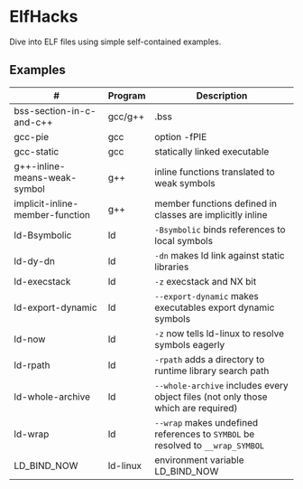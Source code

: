 # ElfHacks

Dive into ELF files using simple self-contained examples.

## Examples

| #                               | Program  | Description                                                                       |
| -----------------------------   | -------- | --------------------------------------------------------------------------------- |
| bss-section-in-c-and-c++        | gcc/g++  | .bss                                                                              |
| gcc-pie                         | gcc      | option -fPIE                                                                      |
| gcc-static                      | gcc      | statically linked executable                                                      |
| g++-inline-means-weak-symbol    | g++      | inline functions translated to weak symbols                                       |
| implicit-inline-member-function | g++      | member functions defined in classes are implicitly inline                         |
| ld-Bsymbolic                    | ld       | `-Bsymbolic` binds references to local symbols                                    |
| ld-dy-dn                        | ld       | `-dn` makes ld link against static libraries                                      |
| ld-execstack                    | ld       | `-z` execstack and NX bit                                                         |
| ld-export-dynamic               | ld       | `--export-dynamic` makes executables export dynamic symbols                       |
| ld-now                          | ld       | `-z` now tells ld-linux to resolve symbols eagerly                                |
| ld-rpath                        | ld       | `-rpath` adds a directory to runtime library search path                          |
| ld-whole-archive                | ld       | `--whole-archive` includes every object files (not only those which are required) |
| ld-wrap                         | ld       | `--wrap` makes undefined references to `SYMBOL` be resolved to `__wrap_SYMBOL`    |
| LD\_BIND\_NOW                   | ld-linux | environment variable LD\_BIND\_NOW                                                |
